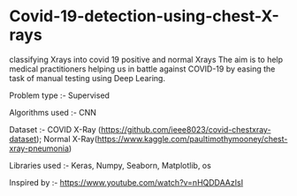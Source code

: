 # Covid-19-detection-using-chest-X-rays
classifying Xrays into covid 19 positive and normal Xrays
The aim is to help medical practitioners helping us in battle against COVID-19 by easing the task of manual testing using Deep Learing.

Problem type :- Supervised

Algorithms used :- CNN

Dataset :-  COVID X-Ray (https://github.com/ieee8023/covid-chestxray-dataset); Normal X-Ray(https://www.kaggle.com/paultimothymooney/chest-xray-pneumonia)

Libraries used :- Keras, Numpy, Seaborn, Matplotlib, os

Inspired by :- https://www.youtube.com/watch?v=nHQDDAAzIsI

